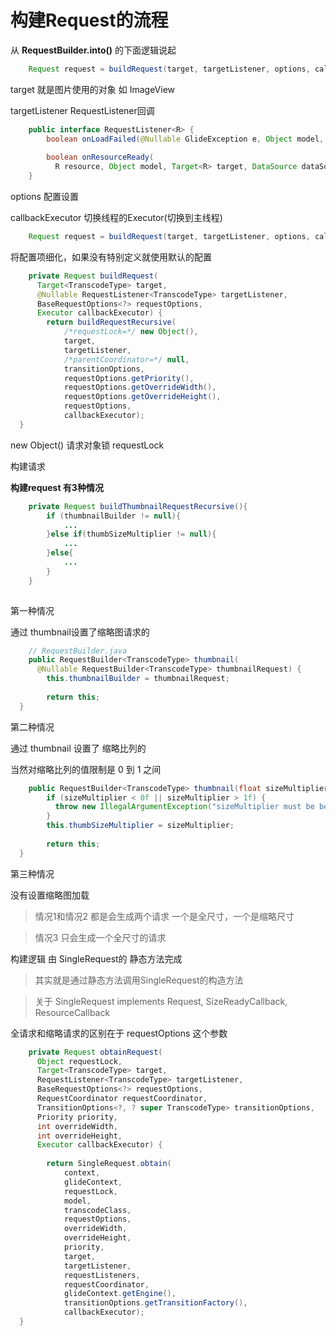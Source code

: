 构建Request的流程
===

从 **RequestBuilder.into()** 的下面逻辑说起
```java
    Request request = buildRequest(target, targetListener, options, callbackExecutor);
```


target 就是图片使用的对象 如 ImageView

targetListener RequestListener回调

```java
    public interface RequestListener<R> {
        boolean onLoadFailed(@Nullable GlideException e, Object model, Target<R> target, boolean isFirstResource);
        
        boolean onResourceReady(
          R resource, Object model, Target<R> target, DataSource dataSource, boolean isFirstResource);
    }
```
options 配置设置

callbackExecutor 切换线程的Executor(切换到主线程)

```java
    Request request = buildRequest(target, targetListener, options, callbackExecutor);
```
将配置项细化，如果没有特别定义就使用默认的配置
```java
    private Request buildRequest(
      Target<TranscodeType> target,
      @Nullable RequestListener<TranscodeType> targetListener,
      BaseRequestOptions<?> requestOptions,
      Executor callbackExecutor) {
        return buildRequestRecursive(
            /*requestLock=*/ new Object(),
            target,
            targetListener,
            /*parentCoordinator=*/ null,
            transitionOptions,
            requestOptions.getPriority(),
            requestOptions.getOverrideWidth(),
            requestOptions.getOverrideHeight(),
            requestOptions,
            callbackExecutor);
  }
```
new Object() 请求对象锁 requestLock 

构建请求

**构建request 有3种情况**

```java
    private Request buildThumbnailRequestRecursive(){
        if (thumbnailBuilder != null){
            ...
        }else if(thumbSizeMultiplier != null){
            ...
        }else{
            ...
        }
    }
    
```

第一种情况 

通过 thumbnail设置了缩略图请求的

```java
    // RequestBuilder.java
    public RequestBuilder<TranscodeType> thumbnail(
      @Nullable RequestBuilder<TranscodeType> thumbnailRequest) {
        this.thumbnailBuilder = thumbnailRequest;
    
        return this;
  }
```

第二种情况

通过 thumbnail 设置了 缩略比列的 

当然对缩略比列的值限制是 0 到 1 之间

```java
    public RequestBuilder<TranscodeType> thumbnail(float sizeMultiplier) {
        if (sizeMultiplier < 0f || sizeMultiplier > 1f) {
          throw new IllegalArgumentException("sizeMultiplier must be between 0 and 1");
        }
        this.thumbSizeMultiplier = sizeMultiplier;
    
        return this;
  }
```

第三种情况 

没有设置缩略图加载


> 情况1和情况2  都是会生成两个请求 一个是全尺寸，一个是缩略尺寸

> 情况3 只会生成一个全尺寸的请求

构建逻辑 由 SingleRequest的 静态方法完成 

> 其实就是通过静态方法调用SingleRequest的构造方法

> 关于 SingleRequest<R> implements Request, SizeReadyCallback, ResourceCallback

全请求和缩略请求的区别在于 requestOptions 这个参数

```java
    private Request obtainRequest(
      Object requestLock,
      Target<TranscodeType> target,
      RequestListener<TranscodeType> targetListener,
      BaseRequestOptions<?> requestOptions,
      RequestCoordinator requestCoordinator,
      TransitionOptions<?, ? super TranscodeType> transitionOptions,
      Priority priority,
      int overrideWidth,
      int overrideHeight,
      Executor callbackExecutor) {
      
        return SingleRequest.obtain(
            context,
            glideContext,
            requestLock,
            model,
            transcodeClass,
            requestOptions,
            overrideWidth,
            overrideHeight,
            priority,
            target,
            targetListener,
            requestListeners,
            requestCoordinator,
            glideContext.getEngine(),
            transitionOptions.getTransitionFactory(),
            callbackExecutor);
  }
```



